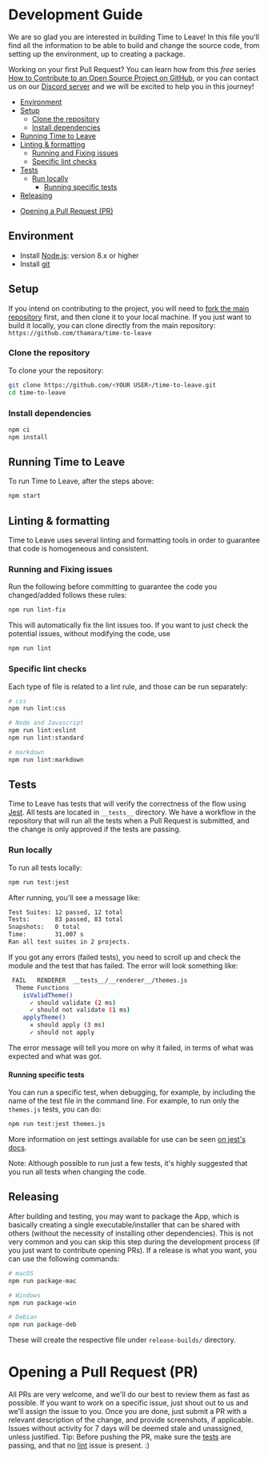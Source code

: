 # Development Guide

We are so glad you are interested in building Time to Leave! In this file you'll find all the information to be able to build and change the source code, from setting up the environment, up to creating a package.

Working on your first Pull Request? You can learn how from this _free_ series [How to Contribute to an Open Source Project on GitHub](https://egghead.io/series/how-to-contribute-to-an-open-source-project-on-github), or you can contact us on our [Discord server](https://discord.gg/P3KkEF5) and we will be excited to help you in this journey!

<!-- toc -->

-   [Environment](#Environment)
-   [Setup](#Setup)
    -   [Clone the repository](#Clone-the-repository)
    -   [Install dependencies](#Install-dependencies)
-   [Running Time to Leave](#Running-Time-to-Leave)
-   [Linting & formatting](#Linting--formatting)
    -   [Running and Fixing issues](#Running-and-Fixing-issues)
    -   [Specific lint checks](#Specific-lint-checks)
-   [Tests](#Tests)
    -   [Run locally](#Run-locally)
        -   [Running specific tests](#Running-specific-tests)
-   [Releasing](#Releasing)

*   [Opening a Pull Request (PR)](#Opening-a-Pull-Request-PR)

<!-- tocstop -->

## Environment

-   Install [Node.js](https://nodejs.org/en/): version 8.x or higher
-   Install [git](https://git-scm.com/)

## Setup

If you intend on contributing to the project, you will need to [fork the main repository](https://guides.github.com/activities/forking/) first, and then clone it to your local machine.
If you just want to build it locally, you can clone directly from the main repository: `https://github.com/thamara/time-to-leave`

### Clone the repository

To clone your the repository:

```bash
git clone https://github.com/<YOUR USER>/time-to-leave.git
cd time-to-leave
```

### Install dependencies

```bash
npm ci
npm install
```

## Running Time to Leave

To run Time to Leave, after the steps above:

```bash
npm start
```

## Linting & formatting

Time to Leave uses several linting and formatting tools in order to guarantee that code is homogeneous and consistent.

### Running and Fixing issues

Run the following before committing to guarantee the code you changed/added follows these rules:

```bash
npm run lint-fix
```

This will automatically fix the lint issues too.
If you want to just check the potential issues, without modifying the code, use

```bash
npm run lint
```

### Specific lint checks

Each type of file is related to a lint rule, and those can be run separately:

```bash
# css
npm run lint:css

# Node and Javascript
npm run lint:eslint
npm run lint:standard

# markdown
npm run lint:markdown
```

## Tests

Time to Leave has tests that will verify the correctness of the flow using [Jest](https://jestjs.io/). All tests are located in `__tests__` directory.
We have a workflow in the repository that will run all the tests when a Pull Request is submitted, and the change is only approved if the tests are passing.

### Run locally

To run all tests locally:

```bash
npm run test:jest
```

After running, you'll see a message like:

```bash
Test Suites: 12 passed, 12 total
Tests:       83 passed, 83 total
Snapshots:   0 total
Time:        31.007 s
Ran all test suites in 2 projects.
```

If you got any errors (failed tests), you need to scroll up and check the module and the test that has failed. The error will look something like:

```bash
 FAIL   RENDERER  __tests__/__renderer__/themes.js
  Theme Functions
    isValidTheme()
      ✓ should validate (2 ms)
      ✓ should not validate (1 ms)
    applyTheme()
      ✕ should apply (3 ms)
      ✓ should not apply
```

The error message will tell you more on why it failed, in terms of what was expected and what was got.

#### Running specific tests

You can run a specific test, when debugging, for example, by including the name of the test file in the command line. For example, to run only the `themes.js` tests, you can do:

```bash
npm run test:jest themes.js
```

More information on jest settings available for use can be seen [on jest's docs](https://jestjs.io/docs/en/cli#running-from-the-command-line).

Note: Although possible to run just a few tests, it's highly suggested that you run all tests when changing the code.

## Releasing

After building and testing, you may want to package the App, which is basically creating a single executable/installer that can be shared with others (without the necessity of installing other dependencies). This is not very common and you can skip this step during the development process (if you just want to contribute opening PRs).
If a release is what you want, you can use the following commands:

```bash
# macOS
npm run package-mac

# Windows
npm run package-win

# Debian
npm run package-deb
```

These will create the respective file under `release-builds/` directory.

# Opening a Pull Request (PR)

All PRs are very welcome, and we'll do our best to review them as fast as possible.
If you want to work on a specific issue, just shout out to us and we'll assign the issue to you.
Once you are done, just submit a PR with a relevant description of the change, and provide screenshots, if applicable.
Issues without activity for 7 days will be deemed stale and unassigned, unless justified.
Tip: Before pushing the PR, make sure the [tests](#Tests) are passing, and that no [lint](#Linting--formatting) issue is present. :)
